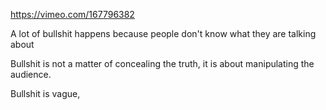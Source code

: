 https://vimeo.com/167796382

A lot of bullshit happens because people don't know what they are talking about

Bullshit is not a matter of concealing the truth, it is about manipulating the
audience.

Bullshit is vague, 
